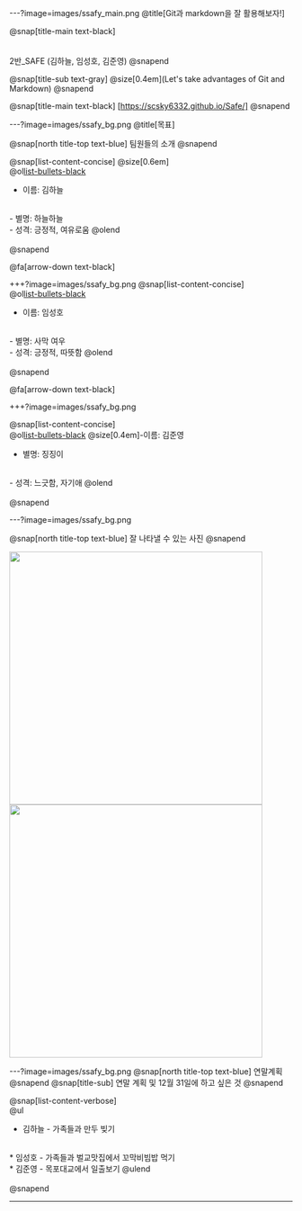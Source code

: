 ---?image=images/ssafy_main.png
@title[Git과 markdown을 잘 활용해보자!]

@snap[title-main text-black]
<br>
<br><br>
2반_SAFE (김하늘, 임성호, 김준영)
@snapend

@snap[title-sub text-gray]
@size[0.4em](Let's take advantages of Git and Markdown)
@snapend


@snap[title-main text-black]
[https://scsky6332.github.io/Safe/]
@snapend



---?image=images/ssafy_bg.png
@title[목표]

@snap[north title-top text-blue]
팀원들의 소개
@snapend

@snap[list-content-concise]
@size[0.6em]
<br>
@ol[list-bullets-black](false)
- 이름: 김하늘
<br>
- 별명: 하늘하늘
<br>
- 성격: 긍정적, 여유로움
@olend
<br><br>
@snapend

@fa[arrow-down text-black]

+++?image=images/ssafy_bg.png
@snap[list-content-concise]
<br>
@ol[list-bullets-black](false)
- 이름: 임성호
<br>
- 별명: 사막 여우
<br>
- 성격: 긍정적, 따뜻함 
@olend
<br><br>
@snapend

@fa[arrow-down text-black]

+++?image=images/ssafy_bg.png

@snap[list-content-concise]
<br>
@ol[list-bullets-black](false)
@size[0.4em]-이름: 김준영
<br>
- 별명: 징징이
<br>
- 성격: 느긋함, 자기애 
@olend
<br><br>
@snapend




---?image=images/ssafy_bg.png

@snap[north title-top text-blue]
잘 나타낼 수 있는 사진 
@snapend

<img src="http://cdnweb01.wikitree.co.kr/webdata/editor/201810/01/img_20181001105332_9c73fcd8.jpg" width=450 height=450></img>
<img src="http://pds.joins.com/news/component/htmlphoto_mmdata/201810/03/797cb2a4-5b62-4f20-b5dd-4f72113920b6.jpg" width=450 height=450></img>

---?image=images/ssafy_bg.png
@snap[north title-top text-blue]
연말계획
@snapend
@snap[title-sub]
연말 계획 및 12월 31일에 하고 싶은 것
@snapend

@snap[list-content-verbose]
<br>
@ul[](false)
* 김하늘 - 가족들과 만두 빚기
<br>
* 임성호 - 가족들과 벌교맛집에서 꼬막비빔밥 먹기
<br>
* 김준영 - 목포대교에서 일출보기
@ulend
<br><br>
@snapend


---
